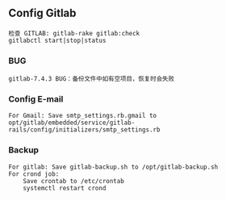 ## Config Gitlab

	检查 GITLAB: gitlab-rake gitlab:check
	gitlabctl start|stop|status

### BUG

	gitlab-7.4.3 BUG：备份文件中如有空项目，恢复时会失败

### Config E-mail

	For Gmail: Save smtp_settings.rb.gmail to opt/gitlab/embedded/service/gitlab-rails/config/initializers/smtp_settings.rb

### Backup

	For gitlab: Save gitlab-backup.sh to /opt/gitlab-backup.sh
	For crond job:
		Save crontab to /etc/crontab
		systemctl restart crond

